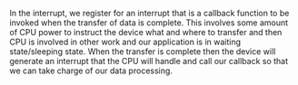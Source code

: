 In the interrupt, we register for an interrupt that is a callback function to be invoked when the transfer of data is complete. This involves some amount of CPU power to instruct the device what and where to transfer and then CPU is involved in other work and our application is in waiting state/sleeping state. When the transfer is complete then the device will generate an interrupt that the CPU will handle and call our callback so that we can take charge of our data processing.